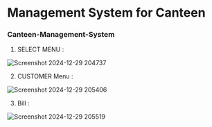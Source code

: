 # Management System for Canteen

### Canteen-Management-System<br>
1. SELECT MENU :

![Screenshot 2024-12-29 204737](https://github.com/user-attachments/assets/52c95f73-3361-40b4-91ae-18d18ac96bc1)

2. CUSTOMER Menu :
   
![Screenshot 2024-12-29 205406](https://github.com/user-attachments/assets/36f53fd7-35af-4b80-8914-da6d0bc081f9)


3. Bill :
   
![Screenshot 2024-12-29 205519](https://github.com/user-attachments/assets/a2a32c5b-8cf9-4ca2-b5b1-c88d2d2022e9)


